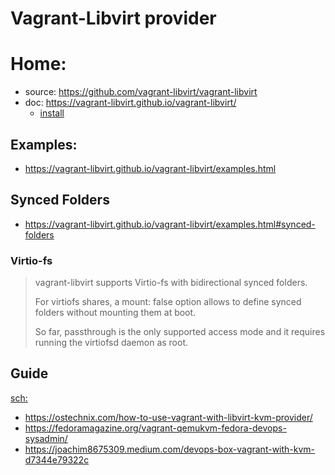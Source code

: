 # Vagrant-Libvirt provider
# Home:
- source: https://github.com/vagrant-libvirt/vagrant-libvirt
- doc: https://vagrant-libvirt.github.io/vagrant-libvirt/
  - [install](https://vagrant-libvirt.github.io/vagrant-libvirt/installation.html)

## Examples:
- https://vagrant-libvirt.github.io/vagrant-libvirt/examples.html

## Synced Folders
- https://vagrant-libvirt.github.io/vagrant-libvirt/examples.html#synced-folders

### Virtio-fs
>vagrant-libvirt supports Virtio-fs with bidirectional synced folders.
>
>For virtiofs shares, a mount: false option allows to define synced folders without mounting them at boot.
>
>So far, passthrough is the only supported access mode and it requires running the virtiofsd daemon as root.

## Guide
[sch:](https://www.google.com/search?q=vagrant+qemu+kvm)
- https://ostechnix.com/how-to-use-vagrant-with-libvirt-kvm-provider/
- https://fedoramagazine.org/vagrant-qemukvm-fedora-devops-sysadmin/
- https://joachim8675309.medium.com/devops-box-vagrant-with-kvm-d7344e79322c
